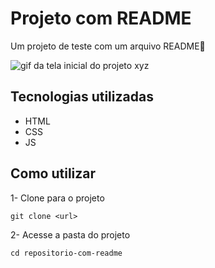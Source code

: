 # Projeto com README 
Um projeto de teste com um arquivo README🚀


<img src="./Animação.gif" alt="gif da tela inicial do projeto xyz">

## Tecnologias utilizadas
- HTML
- CSS
- JS
## Como utilizar

1- Clone para o projeto
```
git clone <url>
```
2- Acesse a pasta do projeto
```
cd repositorio-com-readme
